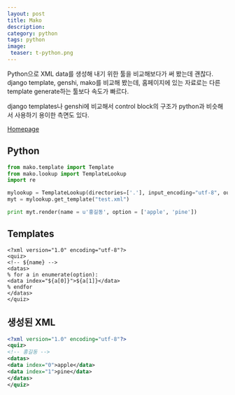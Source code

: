 ```yaml
---
layout: post
title: Mako
description: 
category: python
tags: python
image:
 teaser: t-python.png
---
```


Python으로 XML data를 생성해 내기 위한 툴을 비교해보다가 써 봤는데 괜찮다. django template, genshi,
mako를 비교해 봤는데, 홈페이지에 있는 자료로는 다른 template generate하는 툴보다 속도가 빠르다.

django templates나 genshi에 비교해서 control block의 구조가 python과 비슷해서 사용하기 용이한 측면도
있다.

[Homepage](http://www.makotemplates.org/)

## Python

```python
from mako.template import Template
from mako.lookup import TemplateLookup
import re

mylookup = TemplateLookup(directories=['.'], input_encoding="utf-8", output_encoding="utf-8")
myt = mylookup.get_template("test.xml")

print myt.render(name = u'홍길동', option = ['apple', 'pine'])
```

## Templates

	<?xml version="1.0" encoding="utf-8"?>
	<quiz>
    <!-- ${name} -->
    <datas>
	% for a in enumerate(option):
    <data index="${a[0]}">${a[1]}</data>
	% endfor
    </datas>
	</quiz>


## 생성된 XML

```xml
<?xml version="1.0" encoding="utf-8"?>
<quiz>
<!-- 홍길동 -->
<datas>
<data index="0">apple</data>
<data index="1">pine</data>
</datas>
</quiz>
```
